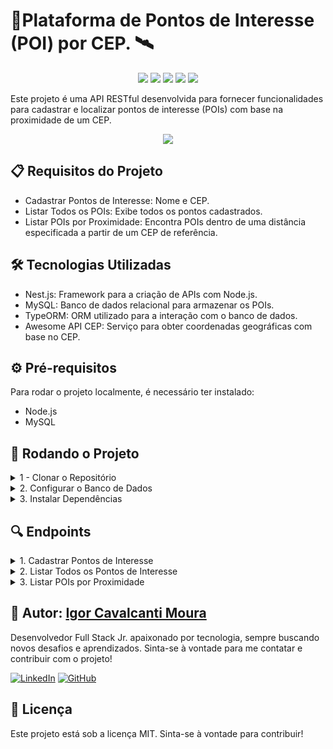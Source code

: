 

# 📍Plataforma de Pontos de Interesse (POI) por CEP. 🛰️
<p align="center">
  <img src="https://img.shields.io/badge/TypeScript-007ACC?style=for-the-badge&logo=typescript&logoColor=white"/>
  <img src="https://img.shields.io/badge/License-MIT-yellow.svg?style=for-the-badge"/>
  <img src="https://img.shields.io/badge/maintenance-active-brightgreen?style=for-the-badge"/>
  <img src="https://img.shields.io/badge/platform-NestJS-red?style=for-the-badge&logo=nestjs"/>
  <img src="https://img.shields.io/badge/docs-available-brightgreen?style=for-the-badge"/>



</p>


Este projeto é uma API RESTful desenvolvida para fornecer funcionalidades para cadastrar e localizar pontos de interesse (POIs) com base na proximidade de um CEP.

<p align="center">
  <img src="https://media0.giphy.com/media/v1.Y2lkPTc5MGI3NjExY3JjOG1tMHFqMTdtaWg0MTJodnVydmh6NHNwdm8yNmZwOXpvaXpxbyZlcD12MV9pbnRlcm5hbF9naWZfYnlfaWQmY3Q9Zw/HzMfJIkTZgx8s/giphy.webp"/>
</p>


## 📋 Requisitos do Projeto
- Cadastrar Pontos de Interesse: Nome e CEP.
- Listar Todos os POIs: Exibe todos os pontos cadastrados.
- Listar POIs por Proximidade: Encontra POIs dentro de uma distância especificada a partir de um CEP de referência.

## 🛠️ Tecnologias Utilizadas
- Nest.js: Framework para a criação de APIs com Node.js.
- MySQL: Banco de dados relacional para armazenar os POIs.
- TypeORM: ORM utilizado para a interação com o banco de dados.
- Awesome API CEP: Serviço para obter coordenadas geográficas com base no CEP.

## ⚙️ Pré-requisitos
Para rodar o projeto localmente, é necessário ter instalado:

- Node.js
- MySQL
  
## 🚀 Rodando o Projeto
<details>
<summary>1 - Clonar o Repositório</summary>
  
#### 
```
git clone https://github.com/sua-conta/poi-cep-api.git
cd poi-cep-api
```
</details>

<details>
  <summary>2. Configurar o Banco de Dados</summary>
  
Crie um banco de dados no MySQL e configure o arquivo ormconfig.json:

```
{
  "type": "mysql",
  "host": "localhost",
  "port": 3306,
  "username": "seu-usuario",
  "password": "sua-senha",
  "database": "nome_do_banco",
  "entities": ["dist/**/*.entity{.ts,.js}"],
  "synchronize": true
}
```
</details>
<details>
  <summary>3. Instalar Dependências</summary>

```
npm run start
```
A API estará disponível em http://localhost:5000.

</details>

## 🔍 Endpoints
<details>
  <summary>1. Cadastrar Pontos de Interesse</summary>

- URL: /pois
- Método: POST
- Corpo da Requisição:
```
{
  "nome": "Lanchonete",
  "cep": "01001000"
}

```
- Resposta de sucesso:

```
{
  "id": 1,
  "nome": "Lanchonete",
  "cep": "01001000"
}
```
</details>
<details>
  <summary>2. Listar Todos os Pontos de Interesse</summary>
  
#### 
- URL: /pois
- Método: GET
- Resposta de Sucesso:
```
[
  {
    "id": 1,
    "nome": "Lanchonete",
    "cep": "01001000"
  },
  {
    "id": 2,
    "nome": "Posto",
    "cep": "02020020"
  }
]

```
</details>
<details>
  <summary>3. Listar POIs por Proximidade</summary>

- URL: /pois/nearby
- Método: GET
- Parâmetros de Query:
  - cep: CEP de referência (ex: 01001000)
  - maxDistance: Distância máxima em quilômetros (ex: 10)
Exemplo de URL:
```
http://localhost:3000/pois/nearby?cep=01001000&maxDistance=10
```
- Resposta de Sucesso:
```
[
  {
    "id": 1,
    "nome": "Lanchonete",
    "cep": "01001000"
  },
  {
    "id": 3,
    "nome": "Joalheria",
    "cep": "01500010"
  }
]
```
</details>

## 👤 Autor: [Igor Cavalcanti Moura](https://github.com/IgorCavalcantiMoura)


Desenvolvedor Full Stack Jr. apaixonado por tecnologia, sempre buscando novos desafios e aprendizados. Sinta-se à vontade para me contatar e contribuir com o projeto!

[![LinkedIn](https://img.shields.io/badge/LinkedIn-0077B5?style=for-the-badge&logo=linkedin&logoColor=white)](https://www.linkedin.com/in/igor-cavalcanti-moura/)
[![GitHub](https://img.shields.io/badge/GitHub-100000?style=for-the-badge&logo=github&logoColor=white)](https://github.com/IgorCavalcantiMoura)

## 📝 Licença
Este projeto está sob a licença MIT. Sinta-se à vontade para contribuir!




